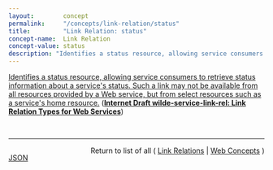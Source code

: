 ```yaml
---
layout:        concept
permalink:     "/concepts/link-relation/status"
title:         "Link Relation: status"
concept-name:  Link Relation
concept-value: status
description: "Identifies a status resource, allowing service consumers to retrieve status information about a service's status. Such a link may not be available from all resources provided by a Web service, but from select resources such as a service's home resource."
---
```


[Identifies a status resource, allowing service consumers to retrieve status information about a service's status. Such a link may not be available from all resources provided by a Web service, but from select resources such as a service's home resource.](http://tools.ietf.org/html/draft-wilde-service-link-rel#section-5 "Read documentation for Link Relation &#34;status&#34;") (**[Internet Draft wilde-service-link-rel: Link Relation Types for Web Services](/specs/IETF/I-D/wilde-service-link-rel "Many resources provided on the Web are part of sets of resources that are provided in a context that is managed by one particular service provider. Often, these sets of resources are referred to as &#34;Web Services&#34; or &#34;Web APIs&#34;. This specification defines link relations for representing relationships from those resources to ones that provide documentation or descriptions of the Web services. The difference between these concepts is that documentation is primarily intended for human consumers, whereas descriptions are primarily intended for automated consumers. It also defines a link relation to identify a status resource that is used to represent operational information about a service's status.")**)

<br/>
<hr/>

<p style="float : left"><a href="./status.json" title="JSON representing this particular Web Concept value">JSON</a></p>
<p style="text-align: right">Return to list of all ( <a href="../link-relation/">Link Relations</a> | <a href="../">Web Concepts</a> )</p>
